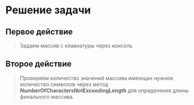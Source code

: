 

# Решение задачи

## Первое действие
>Задаем массив с клавиатуры через консоль

## Второе действие
>Проверяем количество значений массива имеющих нужное количество символов через метод **NumberOfCharactersNotExceedingLength** для определения длины финального массива. 